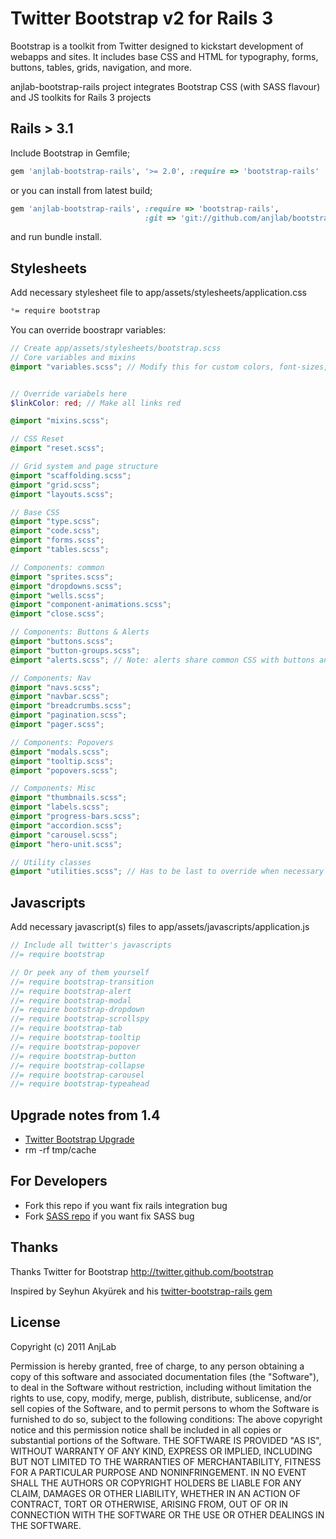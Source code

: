 # Twitter Bootstrap v2 for Rails 3
Bootstrap is a toolkit from Twitter designed to kickstart development of webapps and sites.
It includes base CSS and HTML for typography, forms, buttons, tables, grids, navigation, and more.



anjlab-bootstrap-rails project integrates Bootstrap CSS (with SASS flavour) and JS toolkits for Rails 3 projects

## Rails > 3.1
Include Bootstrap in Gemfile;

``` ruby
gem 'anjlab-bootstrap-rails', '>= 2.0', :require => 'bootstrap-rails'
```

or you can install from latest build;

``` ruby
gem 'anjlab-bootstrap-rails', :require => 'bootstrap-rails',
                              :git => 'git://github.com/anjlab/bootstrap-rails.git'
```

and run bundle install.

## Stylesheets

Add necessary stylesheet file to app/assets/stylesheets/application.css

``` css
*= require bootstrap
```

You can override boostrapr variables:

```scss
// Create app/assets/stylesheets/bootstrap.scss
// Core variables and mixins
@import "variables.scss"; // Modify this for custom colors, font-sizes, etc


// Override variabels here
$linkColor: red; // Make all links red

@import "mixins.scss";

// CSS Reset
@import "reset.scss";

// Grid system and page structure
@import "scaffolding.scss";
@import "grid.scss";
@import "layouts.scss";

// Base CSS
@import "type.scss";
@import "code.scss";
@import "forms.scss";
@import "tables.scss";

// Components: common
@import "sprites.scss";
@import "dropdowns.scss";
@import "wells.scss";
@import "component-animations.scss";
@import "close.scss";

// Components: Buttons & Alerts
@import "buttons.scss";
@import "button-groups.scss";
@import "alerts.scss"; // Note: alerts share common CSS with buttons and thus have styles in buttons.scss

// Components: Nav
@import "navs.scss";
@import "navbar.scss";
@import "breadcrumbs.scss";
@import "pagination.scss";
@import "pager.scss";

// Components: Popovers
@import "modals.scss";
@import "tooltip.scss";
@import "popovers.scss";

// Components: Misc
@import "thumbnails.scss";
@import "labels.scss";
@import "progress-bars.scss";
@import "accordion.scss";
@import "carousel.scss";
@import "hero-unit.scss";

// Utility classes
@import "utilities.scss"; // Has to be last to override when necessary
```

## Javascripts

Add necessary javascript(s) files to app/assets/javascripts/application.js

``` javascript
// Include all twitter's javascripts
//= require bootstrap

// Or peek any of them yourself
//= require bootstrap-transition
//= require bootstrap-alert
//= require bootstrap-modal
//= require bootstrap-dropdown
//= require bootstrap-scrollspy
//= require bootstrap-tab
//= require bootstrap-tooltip
//= require bootstrap-popover
//= require bootstrap-button
//= require bootstrap-collapse
//= require bootstrap-carousel
//= require bootstrap-typeahead
```

## Upgrade notes from 1.4

 - [Twitter Bootstrap Upgrade](http://twitter.github.com/bootstrap/upgrading.html)
 - rm -rf tmp/cache

## For Developers

 - Fork this repo if you want fix rails integration bug
 - Fork [SASS repo](https://github.com/yury/bootstrap) if you want fix SASS bug
        
## Thanks
Thanks Twitter for Bootstrap
http://twitter.github.com/bootstrap

Inspired by Seyhun Akyürek and his [twitter-bootstrap-rails gem](https://github.com/seyhunak/twitter-bootstrap-rails)


## License
Copyright (c) 2011 AnjLab

Permission is hereby granted, free of charge, to any person obtaining a copy of this software and associated documentation files (the "Software"), to deal in the Software without restriction, including without limitation the rights to use, copy, modify, merge, publish, distribute, sublicense, and/or sell copies of the Software, and to permit persons to whom the Software is furnished to do so, subject to the following conditions:
The above copyright notice and this permission notice shall be included in all copies or substantial portions of the Software.
THE SOFTWARE IS PROVIDED "AS IS", WITHOUT WARRANTY OF ANY KIND, EXPRESS OR IMPLIED, INCLUDING BUT NOT LIMITED TO THE WARRANTIES OF MERCHANTABILITY, FITNESS FOR A PARTICULAR PURPOSE AND NONINFRINGEMENT. IN NO EVENT SHALL THE AUTHORS OR COPYRIGHT HOLDERS BE LIABLE FOR ANY CLAIM, DAMAGES OR OTHER LIABILITY, WHETHER IN AN ACTION OF CONTRACT, TORT OR OTHERWISE, ARISING FROM, OUT OF OR IN CONNECTION WITH THE SOFTWARE OR THE USE OR OTHER DEALINGS IN THE SOFTWARE.
